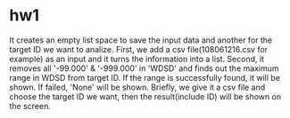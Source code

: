 # hw1
It creates an empty list space to save the input data and another for the target ID we want to analize.
First, we add a csv file(108061216.csv for example) as an input and it turns the information into a list.
Second, it removes all '-99.000' & '-999.000' in 'WDSD' 
and finds out the maximum range in WDSD from target ID.
If the range is successfully found, it will be shown.
If failed, 'None' will be shown.
Briefly, we give it a csv file and choose the target ID we want, then the result(include ID) will be shown on the screen. 
